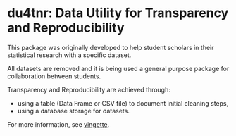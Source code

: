 # du4tnr: Data Utility for Transparency and Reproducibility
This package was originally developed to help student scholars in their statistical research with a specific dataset.

All datasets are removed and it is being used a general purpose package for collaboration between students. 

Transparency and Reproducibility are achieved through:
- using a table (Data Frame or CSV file) to document initial cleaning steps,
- using a database storage for datasets.

For more information, see [vingette](articles/du4tnr.html).
